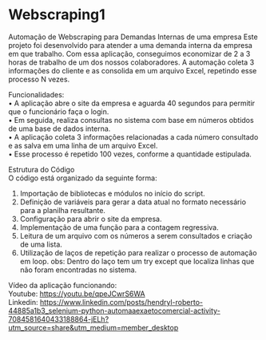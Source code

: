 # Webscraping1
Automação de Webscraping para Demandas Internas de uma empresa
Este projeto foi desenvolvido para atender a uma demanda interna da empresa em que trabalho. Com essa aplicação, conseguimos economizar de 2 a 3 horas de trabalho de um dos nossos colaboradores. A automação coleta 3 informações do cliente e as consolida em um arquivo Excel, repetindo esse processo N vezes.

Funcionalidades:<br>
•	A aplicação abre o site da empresa e aguarda 40 segundos para permitir que o funcionário faça o login. <br>
•	Em seguida, realiza consultas no sistema com base em números obtidos de uma base de dados interna.<br>
•	A aplicação coleta 3 informações relacionadas a cada número consultado e as salva em uma linha de um arquivo Excel.<br>
•	Esse processo é repetido 100 vezes, conforme a quantidade estipulada.<br>

Estrutura do Código <br>
O código está organizado da seguinte forma: <br>
1.	Importação de bibliotecas e módulos no início do script.
2.	Definição de variáveis para gerar a data atual no formato necessário para a planilha resultante.
3.	Configuração para abrir o site da empresa.
4.	Implementação de uma função para a contagem regressiva.
5.	Leitura de um arquivo com os números a serem consultados e criação de uma lista.
6.	Utilização de laços de repetição para realizar o processo de automação em loop.
obs: Dentro do laço tem um try except que localiza linhas que não foram encontradas no sistema. 

Vídeo da aplicação funcionando: <br>
Youtube: https://youtu.be/qpeJCwrS6WA <br>
Linkedin: https://www.linkedin.com/posts/hendryl-roberto-44885a1b3_selenium-python-automaaexaetocomercial-activity-7084581640433188864-jELh?utm_source=share&utm_medium=member_desktop
